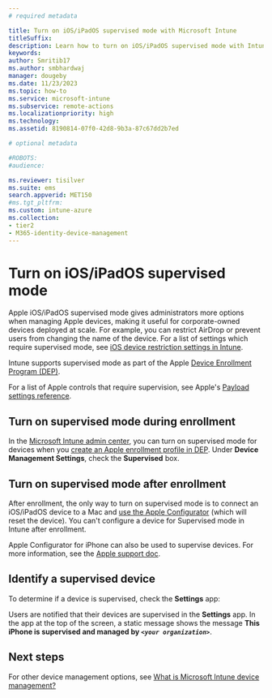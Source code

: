 ```yaml
---
# required metadata

title: Turn on iOS/iPadOS supervised mode with Microsoft Intune 
titleSuffix: 
description: Learn how to turn on iOS/iPadOS supervised mode with Intune.
keywords:
author: Smritib17
ms.author: smbhardwaj
manager: dougeby
ms.date: 11/23/2023
ms.topic: how-to
ms.service: microsoft-intune
ms.subservice: remote-actions
ms.localizationpriority: high
ms.technology:
ms.assetid: 8190814-07f0-42d8-9b3a-87c67dd2b7ed

# optional metadata

#ROBOTS:
#audience:

ms.reviewer: tisilver
ms.suite: ems
search.appverid: MET150
#ms.tgt_pltfrm:
ms.custom: intune-azure
ms.collection:
- tier2
- M365-identity-device-management
---
```


# Turn on iOS/iPadOS supervised mode

Apple iOS/iPadOS supervised mode gives administrators more options when managing Apple devices, making it useful for corporate-owned devices deployed at scale. For example, you can restrict AirDrop or prevent users from changing the name of the device. For a list of settings which require supervised mode, see [iOS device restriction settings in Intune](../configuration/device-restrictions-ios.md).

Intune supports supervised mode as part of the Apple [Device Enrollment Program (DEP)](../enrollment/device-enrollment-program-enroll-ios.md).

For a list of Apple controls that require supervision, see Apple's [Payload settings reference](https://support.apple.com/guide/deployment/depcdc2bfa19/web).

## Turn on supervised mode during enrollment

In the [Microsoft Intune admin center](https://go.microsoft.com/fwlink/?linkid=2109431), you can turn on supervised mode for devices when you [create an Apple enrollment profile in DEP](../enrollment/device-enrollment-program-enroll-ios.md#create-an-apple-enrollment-profile). Under **Device Management Settings**, check the **Supervised** box.

## Turn on supervised mode after enrollment

After enrollment, the only way to turn on supervised mode is to connect an iOS/iPadOS device to a Mac and [use the Apple Configurator](../enrollment/apple-configurator-enroll-ios.md) (which will reset the device). You can't configure a device for Supervised mode in Intune after enrollment.

Apple Configurator for iPhone can also be used to supervise devices.
For more information, see the [Apple support doc](https://support.apple.com/guide/apple-configurator/intro-apd4015ec300/1.1/ios/17.0).

## Identify a supervised device

To determine if a device is supervised, check the **Settings** app:

Users are notified that their devices are supervised in the **Settings** app. In the app at the top of the screen, a static message shows the message **This iPhone is supervised and managed by *`<your organization>`***.  

## Next steps

For other device management options, see [What is Microsoft Intune device management?](device-management.md)
